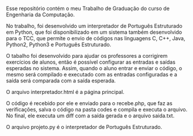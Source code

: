 Esse repositório contém o meu Trabalho de Graduação do curso de Engenharia da Computação.

No trabalho, foi desenvolvido um interpretador de Português Estruturado em Python, que foi disponibilizado em um sistema também desenvolvido para o TCC, que permite o envio de códigos nas linguagens C, C++, Java, Python2, Python3 e Português Estruturado.


O tabalho foi desenvolvido para ajudar os professores a corrigirem exercícios de alunos, então é possível configurar as entradas e saídas esperadas no sistema.
Assim, quando o aluno entrar e enviar o código, o mesmo será compilado e executado com as entradas configuradas e a saída será comparada com a saída esperada.

O arquivo interpretador.html é a página principal.

O código é recebido por ele e enviado para o recebe.php, que faz as verificações, salva o código na pasta codes e compila e executa o arquivo. No final, ele executa um diff com a saída gerada e o arquivo saida.txt.

O arquivo projeto.py é o interpretador de Português Estruturado.
